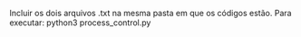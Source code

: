 Incluir os dois arquivos .txt na mesma pasta em que os códigos estão.
Para executar: python3 process_control.py  
 

